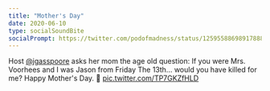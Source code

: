 ```yaml
---
title: "Mother's Day"
date: 2020-06-10
type: socialSoundBite
socialPrompt: https://twitter.com/podofmadness/status/1259558869891788801?ref_src=twsrc%5Etfw
---
```


Host
<a href="https://twitter.com/jgasspoore?ref_src=twsrc%5Etfw">@jgasspoore</a>
asks her mom the age old question: If you were Mrs. Voorhees and I
was Jason from Friday The 13th... would you have killed for me?
Happy Mother's Day. 💐
<a href="https://t.co/TP7GKZfHLD">pic.twitter.com/TP7GKZfHLD</a>
